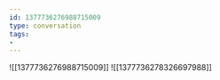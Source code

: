 ```yaml
---
id: 1377736276988715009
type: conversation
tags:
- 
---
```

![[1377736276988715009]]
![[1377736278326697988]]

